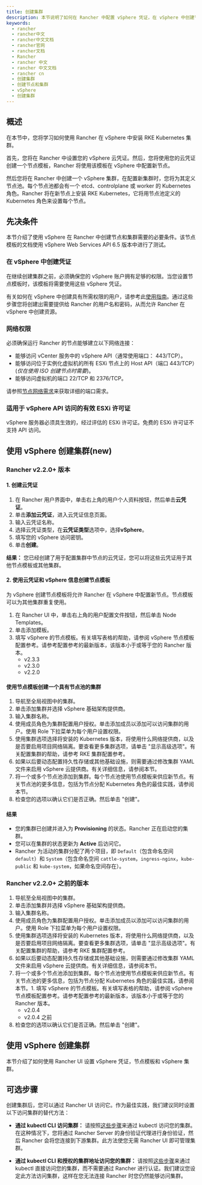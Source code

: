 ```yaml
---
title: 创建集群
description: 本节说明了如何在 Rancher 中配置 vSphere 凭证，在 vSphere 中创建节点以及在这些节点上启动 Kubernetes 集群。
keywords:
  - rancher
  - rancher中文
  - rancher中文文档
  - rancher官网
  - rancher文档
  - Rancher
  - rancher 中文
  - rancher 中文文档
  - rancher cn
  - 创建集群
  - 创建节点和集群
  - vSphere
  - 创建集群
---
```


## 概述

在本节中，您将学习如何使用 Rancher 在 vSphere 中安装 RKE Kubernetes 集群。

首先，您将在 Rancher 中设置您的 vSphere 云凭证。然后，您将使用您的云凭证创建一个节点模板，Rancher 将使用该模板在 vSphere 中配置新节点。

然后您将在 Rancher 中创建一个 vSphere 集群，在配置新集群时，您将为其定义节点池。每个节点池都会有一个 etcd、controlplane 或 worker 的 Kubernetes 角色。Rancher 将在新节点上安装 RKE Kubernetes，它将用节点池定义的 Kubernetes 角色来设置每个节点。

## 先决条件

本节介绍了使用 vSphere 在 Rancher 中创建节点和集群需要的必要条件。该节点模板的文档使用 vSphere Web Services API 6.5 版本中进行了测试。

### 在 vSphere 中创建凭证

在继续创建集群之前，必须确保您的 vSphere 账户拥有足够的权限。当您设置节点模板时，该模板将需要使用这些 vSphere 凭证。

有关如何在 vSphere 中创建具有所需权限的用户，请参考此[使用指南](/docs/rancher2/cluster-provisioning/rke-clusters/node-pools/vsphere/provisioning-vsphere-clusters/creating-credentials/_index)。通过这些步骤您将创建出需要提供给 Rancher 的用户名和密码，从而允许 Rancher 在 vSphere 中创建资源。

### 网络权限

必须确保运行 Rancher 的节点能够建立以下网络连接：

- 能够访问 vCenter 服务中的 vSphere API（通常使用端口： 443/TCP）。
- 能够访问位于实例化虚拟机的所有 ESXi 节点上的 Host API（端口 443/TCP）(_仅在使用 ISO 创建节点时需要_)。
- 能够访问虚拟机的端口 22/TCP 和 2376/TCP。

请参照[节点网络需求](/docs/rancher2/cluster-provisioning/node-requirements/_index)来获取详细的端口需求。

### 适用于 vSphere API 访问的有效 ESXi 许可证

vSphere 服务器必须具生效的，经过评估的 ESXi 许可证。免费的 ESXi 许可证不支持 API 访问。

## 使用 vSphere 创建集群(new)

### Rancher v2.2.0+ 版本

#### 1. 创建云凭证

1. 在 Rancher 用户界面中，单击右上角的用户个人资料按钮，然后单击**云凭证**。
1. 单击**添加云凭证**，进入云凭证信息页面。
1. 输入云凭证名称。
1. 选择云凭证类型，在**云凭证类型**选项中，选择**vSphere**。
1. 填写您的 vSphere 访问密钥。
1. 单击**创建**。

**结果：** 您已经创建了用于配置集群中节点的云凭证，您可以将这些云凭证用于其他节点模板或其他集群。

#### 2. 使用云凭证和 vSphere 信息创建节点模板

为 vSphere 创建节点模板将允许 Rancher 在 vSphere 中配置新节点。节点模板可以为其他集群重复使用。

1. 在 Rancher UI 中，单击右上角的用户配置文件按钮，然后单击 Node Templates。
1. 单击添加模板。
1. 填写 vSphere 的节点模板。有关填写表格的帮助，请参阅 vSphere 节点模板配置参考。请参考配置参考的最新版本，该版本小于或等于您的 Rancher 版本。
   - v2.3.3
   - v2.3.0
   - v2.2.0

#### 使用节点模板创建一个具有节点池的集群

1. 导航至全局视图中的集群。
1. 单击添加集群并选择 vSphere 基础架构提供商。
1. 输入集群名称。
1. 使用成员角色为集群配置用户授权。单击添加成员以添加可以访问集群的用户。使用 Role 下拉菜单为每个用户设置权限。
1. 使用集群选项选择将安装的 Kubernetes 版本，将使用什么网络提供商，以及是否要启用项目网络隔离。要查看更多集群选项，请单击 "显示高级选项"。有关配置集群的帮助，请参考 RKE 集群配置参考。
1. 如果以后要动态配置持久性存储或其他基础设施，则需要通过修改集群 YAML 文件来启用 vSphere 云提供商。有关详细信息，请参阅本节。
1. 将一个或多个节点池添加到集群。每个节点池使用节点模板来供应新节点。有关节点池的更多信息，包括为节点分配 Kubernetes 角色的最佳实践，请参阅本节。
1. 检查您的选项以确认它们是否正确。然后单击 "创建"。

#### 结果

- 您的集群已创建并进入为 **Provisioning** 的状态。Rancher 正在启动您的集群。
- 您可以在集群的状态更新为 **Active** 后访问它。
- Rancher 为活动的集群分配了两个项目，即 `Default`（包含命名空间 `default`）和 `System`（包含命名空间 `cattle-system`，`ingress-nginx`，`kube-public` 和 `kube-system`，如果命名空间存在）。

### Rancher v2.2.0+ 之前的版本

1. 导航至全局视图中的集群。
1. 单击添加集群并选择 vSphere 基础架构提供商。
1. 输入集群名称。
1. 使用成员角色为集群配置用户授权。单击添加成员以添加可以访问集群的用户。使用 Role 下拉菜单为每个用户设置权限。
1. 使用集群选项选择将安装的 Kubernetes 版本，将使用什么网络提供商，以及是否要启用项目网络隔离。要查看更多集群选项，请单击 "显示高级选项"。有关配置集群的帮助，请参考 RKE 集群配置参考。
1. 如果以后要动态配置持久性存储或其他基础设施，则需要通过修改集群 YAML 文件来启用 vSphere 云提供商。有关详细信息，请参阅本节。
1. 将一个或多个节点池添加到集群。每个节点池使用节点模板来供应新节点。有关节点池的更多信息，包括为节点分配 Kubernetes 角色的最佳实践，请参阅本节。1. 填写 vSphere 的节点模板。有关填写表格的帮助，请参阅 vSphere 节点模板配置参考。请参考配置参考的最新版本，该版本小于或等于您的 Rancher 版本。
   - v2.0.4
   - v2.0.4 之前
1. 检查您的选项以确认它们是否正确。然后单击 "创建"。

## 使用 vSphere 创建集群

本节介绍了如何使用 Rancher UI 设置 vSphere 凭证，节点模板和 vSphere 集群。

## 可选步骤

创建集群后，您可以通过 Rancher UI 访问它。作为最佳实践，我们建议同时设置以下访问集群的替代方法：

- **通过 kubectl CLI 访问集群：** 请按照[这些步骤](/docs/rancher2/cluster-admin/cluster-access/kubectl/_index)来通过 kubectl 访问您的集群。在这种情况下，您将通过 Rancher Server 的身份验证代理进行身份验证，然后 Rancher 会将您连接到下游集群。此方法使您无需 Rancher UI 即可管理集群。

- **通过 kubectl CLI 和授权的集群地址访问您的集群：** 请按照[这些步骤](/docs/rancher2/cluster-admin/cluster-access/kubectl/_index)来通过 kubectl 直接访问您的集群，而不需要通过 Rancher 进行认证。我们建议您设定此方法访问集群，这样在您无法连接 Rancher 时您仍然能够访问集群。
